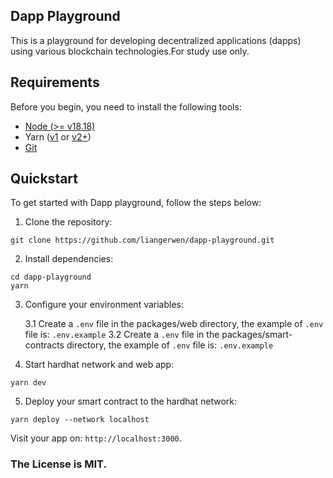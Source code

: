 ## Dapp Playground

This is a playground for developing decentralized applications (dapps) using various blockchain technologies.For study use only.

## Requirements

Before you begin, you need to install the following tools:

- [Node (>= v18.18)](https://nodejs.org/en/download/)
- Yarn ([v1](https://classic.yarnpkg.com/en/docs/install/) or [v2+](https://yarnpkg.com/getting-started/install))
- [Git](https://git-scm.com/downloads)

## Quickstart

To get started with Dapp playground, follow the steps below:

1. Clone the repository:

```
git clone https://github.com/liangerwen/dapp-playground.git
```

2. Install dependencies:

```
cd dapp-playground
yarn
```

3. Configure your environment variables:

    3.1 Create a `.env` file in the packages/web directory, the example of `.env` file is: `.env.example`
    3.2 Create a `.env` file in the packages/smart-contracts directory, the example of `.env` file is: `.env.example`

4. Start hardhat network and web app:

```
yarn dev
```

5. Deploy your smart contract to the hardhat network:

```
yarn deploy --network localhost
```

Visit your app on: `http://localhost:3000`.

### The License is MIT.
